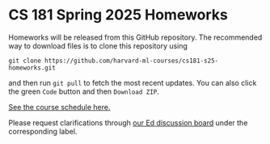 # CS 181 Spring 2025 Homeworks

Homeworks will be released from this GitHub repository. The recommended way to download files is to clone this repository using

```
git clone https://github.com/harvard-ml-courses/cs181-s25-homeworks.git
```

and then run `git pull` to fetch the most recent updates. You can also click the green `Code` button and then `Download ZIP`.

[See the course schedule here.](https://docs.google.com/spreadsheets/d/1IjW90adj4vMRlKM8rmJFmF433ZnougpkZWx62JOIlgo)

Please request clarifications through [our Ed discussion board]() under the corresponding label.
